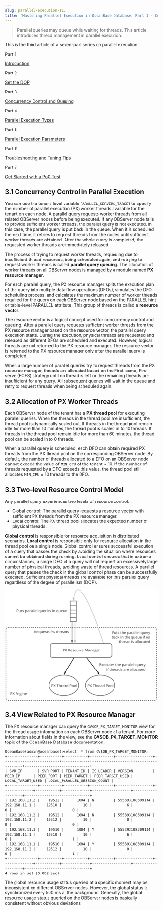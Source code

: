 ```yaml
---
slug: parallel-execution-III
title: 'Mastering Parallel Execution in OceanBase Database: Part 3 - Concurrency Control and Queuing'
---
```


> Parallel queries may queue while waiting for threads. This article introduces thread management in parallel execution.

This is the third article of a seven-part series on parallel execution.

Part 1

[Introduction](https://oceanbase.github.io/docs/blogs/tech/parallel-execution-I)

Part 2

[Set the DOP](https://oceanbase.github.io/docs/blogs/tech/parallel-execution-II)

Part 3

[Concurrency Control and Queuing](https://oceanbase.github.io/docs/blogs/tech/parallel-execution-III)

Part 4

[Parallel Execution Types](https://oceanbase.github.io/docs/blogs/tech/parallel-execution-IV)

Part 5

[Parallel Execution Parameters](https://oceanbase.github.io/docs/blogs/tech/parallel-execution-V)

Part 6

[Troubleshooting and Tuning Tips](https://oceanbase.github.io/docs/blogs/tech/parallel-execution-VI)

Part 7

[Get Started with a PoC Test](https://oceanbase.github.io/docs/blogs/tech/parallel-execution-VII)

3.1 Concurrency Control in Parallel Execution
------------

You can use the tenant-level variable `PARALLEL_SERVERS_TARGET` to specify the number of parallel execution (PX) worker threads available for the tenant on each node. A parallel query requests worker threads from all related OBServer nodes before being executed. If any OBServer node fails to provide sufficient worker threads, the parallel query is not executed. In this case, the parallel query is put back in the queue. When it is scheduled the next time, it retries to request threads from the nodes until sufficient worker threads are obtained. After the whole query is completed, the requested worker threads are immediately released.

The process of trying to request worker threads, requeuing due to insufficient thread resources, being scheduled again, and retrying to request worker threads is called **parallel query queuing**. The allocation of worker threads on all OBServer nodes is managed by a module named **PX resource manager**.

For each parallel query, the PX resource manager splits the execution plan of the query into multiple data flow operations (DFOs), simulates the DFO scheduling process, and calculates the maximum number of worker threads required for the query on each OBServer node based on the PARALLEL hint or table-level PARALLEL attribute. This group of threads is called a **resource vector**.

The resource vector is a logical concept used for concurrency control and queuing. After a parallel query requests sufficient worker threads from the PX resource manager based on the resource vector, the parallel query execution starts. During the execution, physical threads are requested and released as different DFOs are scheduled and executed. However, logical threads are not returned to the PX resource manager. The resource vector is returned to the PX resource manager only after the parallel query is completed.

When a large number of parallel queries try to request threads from the PX resource manager, threads are allocated based on the First-come, First-serve (FCFS) strategy until no thread is left or the remaining threads are insufficient for any query. All subsequent queries will wait in the queue and retry to request threads when being scheduled again.

  

3.2 Allocation of PX Worker Threads
--------------

Each OBServer node of the tenant has a **PX thread pool** for executing parallel queries. When the threads in the thread pool are insufficient, the thread pool is dynamically scaled out. If threads in the thread pool remain idle for more than 10 minutes, the thread pool is scaled in to 10 threads. If threads in the thread pool remain idle for more than 60 minutes, the thread pool can be scaled in to 0 threads.

When a parallel query is scheduled, each DFO can obtain required PX threads from the PX thread pool on the corresponding OBServer node. By default, the number of threads allocated to a DFO on an OBServer node cannot exceed the value of `MIN_CPU` of the tenant × 10. If the number of threads requested by a DFO exceeds this value, the thread pool still allocates `MIN_CPU` × 10 threads to the DFO.

  

3.3 Two-level Resource Control Model
------------

Any parallel query experiences two levels of resource control.

*   Global control: The parallel query requests a resource vector with sufficient PX threads from the PX resource manager.
*   Local control: The PX thread pool allocates the expected number of physical threads.

**Global control** is responsible for resource acquisition in distributed scenarios. **Local control** is responsible only for resource allocation in the thread pool on a single node. Global control ensures successful execution of a query that passes the check by avoiding the situation where resources cannot be obtained during running. Local control ensures that in extreme circumstances, a single DFO of a query will not request an excessively large number of physical threads, avoiding waste of thread resources. A parallel query that passes the check in the global control phase can be successfully executed. Sufficient physical threads are available for this parallel query regardless of the degree of parallelism (DOP).

![1705634075](/img/blogs/tech/parallel-execution-III/1705634075415.png)

  

3.4 View Related to PX Resource Manager
-----------------

The PX resource manager can query the `GV$OB_PX_TARGET_MONITOR` view for the thread usage information on each OBServer node of a tenant. For more information about fields in the view, see the **GV$OB_PX_TARGET_MONITOR** topic of the OceanBase Database documentation.

    OceanBase(admin@oceanbase)>select  * from GV$OB_PX_TARGET_MONITOR;
    +--------------+----------+-----------+-----------+-----------------+--------------+-----------+-------------+------------------+-------------------+------------------------------+
    | SVR_IP       | SVR_PORT | TENANT_ID | IS_LEADER | VERSION         | PEER_IP      | PEER_PORT | PEER_TARGET | PEER_TARGET_USED | LOCAL_TARGET_USED | LOCAL_PARALLEL_SESSION_COUNT |
    +--------------+----------+-----------+-----------+-----------------+--------------+-----------+-------------+------------------+-------------------+------------------------------+
    | 192.168.11.2 |    19512 |      1004 | N         | 555393108309134 | 192.168.11.1 |     19510 |          10 |                6 |                 0 |                            0 |
    | 192.168.11.2 |    19512 |      1004 | N         | 555393108309134 | 192.168.11.2 |     19512 |          10 |                0 |                 0 |                            0 |
    | 192.168.11.1 |    19510 |      1004 | Y         | 555393108309134 | 192.168.11.1 |     19510 |          10 |                6 |                 6 |                            1 |
    | 192.168.11.1 |    19510 |      1004 | Y         | 555393108309134 | 192.168.11.2 |     19512 |          10 |                0 |                 0 |                            1 |
    +--------------+----------+-----------+-----------+-----------------+--------------+-----------+-------------+------------------+-------------------+------------------------------+
    4 rows in set (0.002 sec)

The global resource usage status queried at a specific moment may be inconsistent on different OBServer nodes. However, the global status is synchronized every 500 ms at the background. Generally, the global resource usage status queried on the OBServer nodes is basically consistent without obvious deviations.